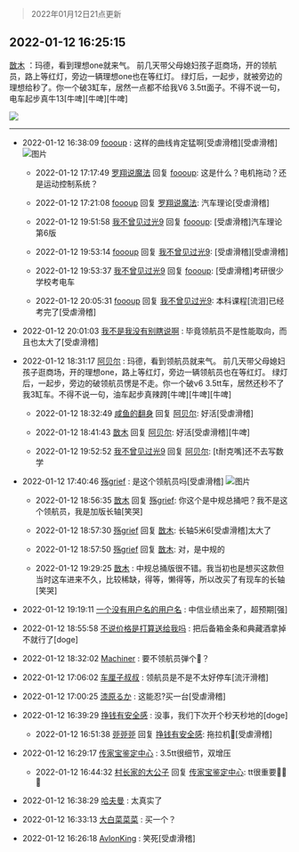 > 2022年01月12日21点更新
<link rel="stylesheet" href="https://cdn.jsdelivr.net/gh/taotie6/sampleJSON@main/css/photo_show.css">
<meta name="referrer" content="no-referrer" />


 ## 2022-01-12 16:25:15 

 [㪚木](https://www.coolapk.com/feed/32772030?shareKey=NmE2NzA1ZmYwYjUzNjFkZTk4YWM~) ：玛德，看到理想one就来气。
前几天带父母媳妇孩子逛商场，开的领航员，路上等红灯，旁边一辆理想one也在等红灯。
绿灯后，一起步，就被旁边的理想给秒了。你一个破3缸车，居然一点都不给我V6 3.5tt面子。不得不说一句，电车起步真牛13[牛啤][牛啤][牛啤] 

<div class="album">
<img class="img-item" src="https://image.coolapk.com/feed/2021/0604/09/3142203_cc75c90b_1482_4911@300x300.gif" />
</div>

 ------- 

- 2022-01-12 16:38:09 [foooup](uid=12770621) : 这样的曲线肯定猛啊[受虐滑稽][受虐滑稽] ![图片](https://image.coolapk.com/feed/2022/0112/16/12770621_b432470b_6688_2945_515@1940x2592.jpeg)

    - 2022-01-12 17:17:49 [罗翔说魔法](uid=2307872) 回复 [foooup](uid=12770621): 这是什么？电机拖动？还是运动控制系统？ 

    - 2022-01-12 17:21:08 [foooup](uid=12770621) 回复 [罗翔说魔法](uid=2307872): 汽车理论[受虐滑稽] 

    - 2022-01-12 19:51:58 [我不曾见过光9](uid=1784401) 回复 [foooup](uid=12770621): [受虐滑稽]汽车理论第6版 

    - 2022-01-12 19:53:14 [foooup](uid=12770621) 回复 [我不曾见过光9](uid=1784401): [受虐滑稽][受虐滑稽] 

    - 2022-01-12 19:53:37 [我不曾见过光9](uid=1784401) 回复 [foooup](uid=12770621): [受虐滑稽]考研很少学校考电车 

    - 2022-01-12 20:05:31 [foooup](uid=12770621) 回复 [我不曾见过光9](uid=1784401): 本科课程[流泪]已经考完了[受虐滑稽] 

- 2022-01-12 20:01:03 [我不是我没有别瞎说啊](uid=2231912) : 毕竟领航员不是性能取向，而且也太大了[受虐滑稽] 

- 2022-01-12 18:31:17 [阿贝尔](uid=717920) : 玛德，看到领航员就来气。
前几天带父母媳妇孩子逛商场，开的理想one，路上等红灯，旁边一辆领航员也在等红灯。
绿灯后，一起步，旁边的破领航员愣是不走。你一个破v6 3.5tt车，居然还秒不了我3缸车。不得不说一句，油车起步真辣跨[牛啤][牛啤][牛啤] 

    - 2022-01-12 18:32:49 [咸鱼的翻身](uid=3945270) 回复 [阿贝尔](uid=717920): 好活[受虐滑稽] 

    - 2022-01-12 18:41:43 [㪚木](uid=1081091) 回复 [阿贝尔](uid=717920): 好活[受虐滑稽][牛啤] 

    - 2022-01-12 19:52:52 [我不曾见过光9](uid=1784401) 回复 [阿贝尔](uid=717920): [t耐克嘴]还不去写数学 

- 2022-01-12 17:40:46 [殇grief](uid=4392516) : 是这个领航员吗[受虐滑稽] ![图片](https://image.coolapk.com/feed/2021/1128/16/4392516_f5a3e117_7373_4532_937@3325x2494.jpeg)

    - 2022-01-12 18:56:35 [㪚木](uid=1081091) 回复 [殇grief](uid=4392516): 你这个是中规总捅吧？我不是这个领航员，我是加版长轴[笑哭] 

    - 2022-01-12 18:57:30 [殇grief](uid=4392516) 回复 [㪚木](uid=1081091): 长轴5米6[受虐滑稽]太大了 

    - 2022-01-12 18:57:50 [殇grief](uid=4392516) 回复 [㪚木](uid=1081091): 对，是中规的 

    - 2022-01-12 19:29:25 [㪚木](uid=1081091) : 中规总捅版很不错。我当初也是想买这款但当时这车进来不久，比较稀缺，得等，懒得等，所以改买了有现车的长轴[笑哭] 

- 2022-01-12 19:19:11 [一个没有用户名的用户名](uid=1314924) : 中信业绩出来了，超预期[强] 

- 2022-01-12 18:55:58 [不说价格是打算送给我吗](uid=3415876) : 把后备箱金条和典藏酒拿掉不就行了[doge] 

- 2022-01-12 18:32:02 [Machiner](uid=3114536) : 要不领航员弹个🐍？ 

- 2022-01-12 17:06:02 [车厘子叔叔](uid=1756803) : 领航员是不是不太好停车[流汗滑稽] 

- 2022-01-12 17:00:25 [漆原るか](uid=2574757) : 这能忍?买一台[受虐滑稽] 

- 2022-01-12 16:39:29 [挣钱有安全感](uid=1355663) : 没事，我们下次开个秒天秒地的[doge] 

    - 2022-01-12 16:51:38 [戼戼戼](uid=4044548) 回复 [挣钱有安全感](uid=1355663): 拖拉机🚜[受虐滑稽] 

- 2022-01-12 16:29:17 [传家宝鉴定中心](uid=1537223) : 3.5tt很细节，双增压 

    - 2022-01-12 16:44:32 [村长家的大公子](uid=685373) 回复 [传家宝鉴定中心](uid=1537223): tt很重要☝🏼️👀 

- 2022-01-12 16:38:29 [哈夫曼](uid=2536421) : 太真实了 

- 2022-01-12 16:33:13 [大白菜菜菜](uid=2081020) : 买一个？ 

- 2022-01-12 16:26:18 [AvlonKing](uid=964891) : 笑死[受虐滑稽] 

